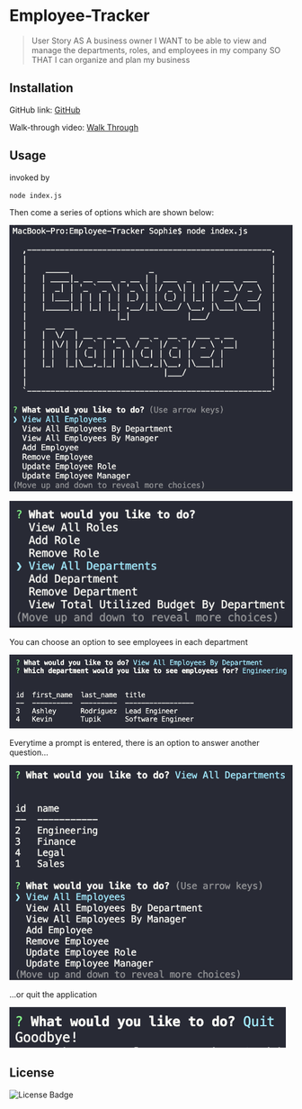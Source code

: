 # Employee-Tracker

> User Story AS A business owner I WANT to be able to view and manage the departments, roles, and employees in my company SO THAT I can organize and plan my business

## Installation

GitHub link:
[GitHub](https://github.com/sophiekdj/Employee-Tracker)

Walk-through video:
[Walk Through](https://watch.screencastify.com/v/Ih6GXzqpwDkoS2gvoN07)

## Usage

invoked by

`node index.js`

Then come a series of options which are shown below:

![Options](/assets/options.png)

![More Options](/assets/more-options.png)

You can choose an option to see employees in each department

![Question](/assets/question.png)

Everytime a prompt is entered, there is an option to answer another question...

![Another Question](/assets/another-question.png)

...or quit the application

![Exit](/assets/exit.png)

## License

![License Badge](https://img.shields.io/badge/License-MIT-brightgreen)
